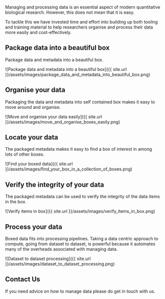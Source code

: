 Managing and processing data is an essential aspect of modern quantitative
biological research. However, this does not mean that it is easy.

To tackle this we have invested time and effort into building up both tooling
and training material to help researchers organise and process their data more
easily and cost-effectively.

## Package data into a beautiful box

Package data and metadata into a beautiful box.

![Package data and metadata into a beautiful box]({{ site.url }}/assets/images/package_data_and_metadata_into_beautiful_box.png)

## Organise your data

Packaging the data and metadata into self contained box makes it easy to move
around and organise.

![Move and organise your data easily]({{ site.url }}/assets/images/move_and_organise_boxes_easily.png)

## Locate your data

The packaged metadata makes it easy to find a box of interest in among lots of
other boxes.

![Find your boxed data]({{ site.url }}/assets/images/find_your_box_in_a_collection_of_boxes.png)


## Verify the integrity of your data

The packaged metadata can be used to verify the integrity of the data items in
the box.

![Verify items in box]({{ site.url }}/assets/images/verify_items_in_box.png)


## Process your data

Boxed data fits into processing pipelines. Taking a data centric approach to
compute, going from dataset to dataset, is powerful because it automates many
of the overheads associated with managing data.

![Dataset to dataset processing]({{ site.url }}/assets/images/dataset_to_dataset_processing.png)

## Contact Us

If you need advice on how to manage data please do get in touch with us. 
